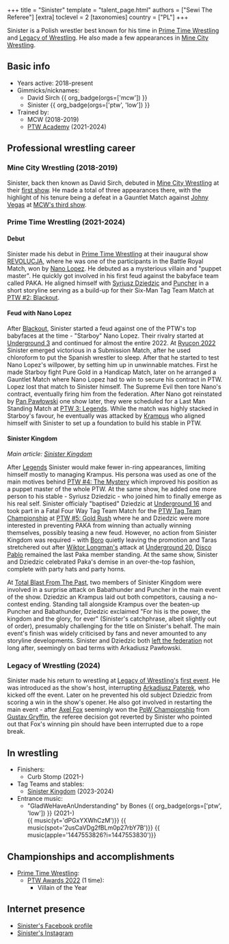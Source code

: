 +++
title = "Sinister"
template = "talent_page.html"
authors = ["Sewi The Referee"]
[extra]
toclevel = 2
[taxonomies]
country = ["PL"]
+++

Sinister is a Polish wrestler best known for his time in [Prime Time Wrestling](@/o/ptw.md) and [Legacy of Wrestling](@/o/low.md). He also made a few appearances in [Mine City Wrestling](@/o/mcw.md).

## Basic info

* Years active: 2018-present
* Gimmicks/nicknames:
  - David Sirch {{ org_badge(orgs=['mcw']) }}
  - Sinister {{ org_badge(orgs=['ptw', 'low']) }}
* Trained by:
  - MCW (2018-2019)
  - [PTW Academy](@/o/ptw-academy.md) (2021-2024)
 
## Professional wrestling career

### Mine City Wrestling (2018-2019)

Sinister, back then known as David Sirch, debuted in [Mine City Wrestling](@/o/mcw.md) at their [first show](@/e/mcw/2018-12-08-mcw-show-1.md). He made a total of three appearances there, with the highlight of his tenure being a defeat in a Gauntlet Match against [Johny Vegas](@/w/johny-vegas.md) at [MCW's third show](@/e/mcw/2019-09-14-mcw-show-3.md).

### Prime Time Wrestling (2021-2024)

#### Debut

Sinister made his debut in [Prime Time Wrestling](@/o/ptw.md) at their inaugural show [REVOLUCJA](@/e/ptw/2021-10-09-ptw-1-revolucja.md), where he was one of the participants in the Battle Royal Match, won by [Nano Lopez](@/w/nano-lopez.md).
He debuted as a mysterious villain and "puppet master". He quickly got involved in his first feud against the babyface team called PAKA. He aligned himself with [Syriusz Dziedzic](@/w/dziedzic.md) and [Puncher](@/w/puncher.md) in a short storyline serving as a build-up for their Six-Man Tag Team Match at [PTW #2: Blackout](@/e/ptw/2022-02-19-ptw-2-blackout.md).

#### Feud with Nano Lopez

After [Blackout](@/e/ptw/2022-02-19-ptw-2-blackout.md), Sinister started a feud against one of the PTW's top babyfaces at the time - "Starboy" Nano Lopez. Their rivalry started at [Underground 3](@/e/ptw/2022-03-27-ptw-underground-3.md) and continued for almost the entire 2022. At [Ryucon 2022](@/e/ptw/2022-07-31-ptw-x-ryucon.md) Sinister emerged victorious in a Submission Match, after he used chloroform to put the Spanish wrestler to sleep. After that he started to test Nano Lopez's willpower, by setting him up in unwinnable matches. First he made Starboy fight Pure Gold in a Handicap Match, later on he arranged a Gauntlet Match where Nano Lopez had to win to secure his contract in PTW. Lopez lost that match to Sinister himself. The Supreme Evil then tore Nano's contract, eventually firing him from the federation. After Nano got reinstated by [Pan Pawłowski](@/w/pan-pawlowski.md) one show later, they were scheduled for a Last Man Standing Match at [PTW 3: Legends](@/e/ptw/2022-11-26-ptw-3-legends.md). While the match was highly stacked in Starboy's favour, he eventually was attacked by [Krampus](@/w/krampus.md) who aligned himself with Sinister to set up a foundation to build his stable in PTW.

#### Sinister Kingdom

_Main article: [Sinister Kingdom](@/tt/sinister-kingdom.md)_

After [Legends](@/e/ptw/2022-11-26-ptw-3-legends.md) Sinister would make fewer in-ring appearances, limiting himself mostly to managing Krampus. His persona was used as one of the main motives behind [PTW #4: The Mystery](@/e/ptw/2023-06-25-ptw-4-mystery.md) which improved his position as a puppet master of the whole PTW. At the same show, he added one more person to his stable - Syriusz Dziedzic - who joined him to finally emerge as his real self. Sinister officialy "baptised" Dziedzic at [Underground 16](@/e/ptw/2023-07-30-ptw-underground-16.md) and took part in a Fatal Four Way Tag Team Match for the [PTW Tag Team Championship](@/c/ptw-tag-team-championship.md) at [PTW #5: Gold Rush](@/e/ptw/2024-02-03-ptw-5-gold-rush.md) where he and Dziedzic were more interested in preventing PAKA from winning than actually winning themselves, possibly teasing a new feud.
However, no action from Sinister Kingdom was required - with [Boro](@/w/boro.md) quietly leaving the promotion and Taras stretchered out after [Wiktor Longman's](@/w/wiktor-longman.md) attack at [Underground 20](@/e/ptw/2023-12-10-ptw-underground-20.md), [Disco Pablo](@/w/disco-pablo.md) remained the last Paka member standing. At the same show, Sinister and Dziedzic celebrated Paka's demise in an over-the-top fashion, complete with party hats and party horns.

At [Total Blast From The Past](@/e/ptw/2024-05-11-ptw-6.md), two members of Sinister Kingdom were involved in a surprise attack on Babathunder and Puncher in the main event of the show. Dziedzic an Krampus laid out both competitors, causing a no-contest ending. Standing tall alongside Krampus over the beaten-up Puncher and Babathunder, Dziedzic exclaimed "For his is the power, the kingdom and the glory, for ever" (Sinister's catchphrase, albeit slightly out of order), presumably challenging for the title on Sinister's behalf. The main event's finish was widely criticised by fans and never amounted to any storyline developments. Sinister and Dziedzic both [left the federation](@/a/ptw-exits.md) not long after, seemingly on bad terms with Arkadiusz Pawłowski.

### Legacy of Wrestling (2024)

Sinister made his return to wrestling at [Legacy of Wrestling's](@/o/low.md) [first event](@/e/low/2024-12-01-low-1.md). He was introduced as the show's host, interrupting [Arkadiusz Paterek](@/w/arek-paterek.md), who kicked off the event. Later on he prevented his old subject Dziedzic from scoring a win in the show's opener. He also got involved in restarting the main event - after [Axel Fox](@/w/axel-fox.md) seemingly won the [PpW Championship](@/c/ppw-championship.md) from [Gustav Gryffin](@/w/gustav-gryffin.md), the referee decision got reverted by Sinister who pointed out that Fox's winning pin should have been interrupted due to a rope break.

## In wrestling

* Finishers:
  - Curb Stomp (2021-)
* Tag Teams and stables:
  - [Sinister Kingdom](@/tt/sinister-kingdom.md) (2023-2024)
* Entrance music:
  - "GladWeHaveAnUnderstanding" by Bones
    {{ org_badge(orgs=['ptw', 'low']) }} (2021-)  <br>
    {{ music(yt='dPGxYXWhCzM')}}
    {{ music(spot='2usCaVDg2fBLm0p27rbY7B')}}
    {{ music(apple='1447553826?i=1447553830')}}

## Championships and accomplishments

* [Prime Time Wrestling](@/o/ptw.md):
  - [PTW Awards 2022](@/a/ptw-awards-2022.md) (1 time):
    * Villain of the Year

## Internet presence

- [Sinister's Facebook profile](https://www.facebook.com/sinisterptw)
- [Sinister's Instagram](https://www.instagram.com/sinister_wrestler/)
